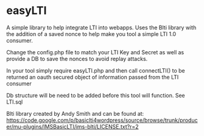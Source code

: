 # easyLTI
A simple library to help integrate LTI into webapps. Uses the Blti library with the addition of a saved nonce to help make you tool a simple LTI 1.0 consumer. 

Change the config.php file to match your LTI Key and Secret as well as provide a DB to save the nonces to avoid replay attacks.

In your tool simply require easyLTI.php and then call connectLTI() to be returned an oauth secured object of information passed from the LTI consumer

Db structure will be need to be added before this tool will function. See LTI.sql


Blti library created by Andy Smith and can be found at: https://code.google.com/p/basiclti4wordpress/source/browse/trunk/producer/mu-plugins/IMSBasicLTI/ims-blti/LICENSE.txt?r=2
